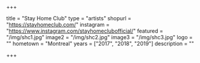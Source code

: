 +++

title = "Stay Home Club"
type = "artists"
shopurl = "https://stayhomeclub.com/"
instagram = "https://www.instagram.com/stayhomeclubofficial/"
featured = "/img/shc1.jpg"
image2 = "/img/shc2.jpg"
image3 = "/img/shc3.jpg"
logo = ""
hometown = "Montreal"
years = ["2017", "2018", "2019"]
description = ""

+++
